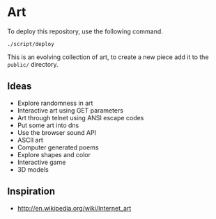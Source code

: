 # Art

To deploy this repository, use the following command.

    ./script/deploy

This is an evolving collection of art, to create a new piece add it to the `public/` directory.

## Ideas

- Explore randomness in art
- Interactive art using GET parameters
- Art through telnet using ANSI escape codes
- Put some art into dns
- Use the browser sound API
- ASCII art
- Computer generated poems
- Explore shapes and color
- Interactive game
- 3D models

## Inspiration

- http://en.wikipedia.org/wiki/Internet_art
